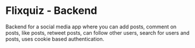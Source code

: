 # Flixquiz - Backend

Backend for a social media app where you can add posts, comment on posts, like posts, retweet posts, can follow other users, search for users and posts, uses cookie based authentication.
